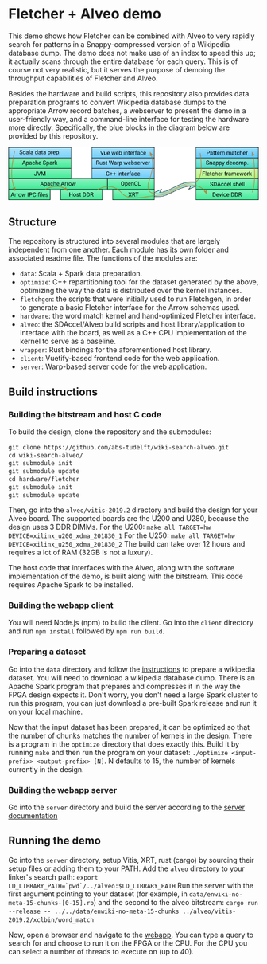 # Fletcher + Alveo demo

This demo shows how Fletcher can be combined with Alveo to very rapidly search
for patterns in a Snappy-compressed version of a Wikipedia database dump. The
demo does not make use of an index to speed this up; it actually scans through
the entire database for each query. This is of course not very realistic, but
it serves the purpose of demoing the throughput capabilities of Fletcher and
Alveo.

Besides the hardware and build scripts, this repository also provides data
preparation programs to convert Wikipedia database dumps to the appropriate
Arrow record batches, a webserver to present the demo in a user-friendly way,
and a command-line interface for testing the hardware more directly.
Specifically, the blue blocks in the diagram below are provided by this
repository.

![Fletcher logo](.assets/stack.png)

## Structure

The repository is structured into several modules that are largely independent
from one another. Each module has its own folder and associated readme file.
The functions of the modules are:

 - `data`: Scala + Spark data preparation.
 - `optimize`: C++ repartitioning tool for the dataset generated by the above,
   optimizing the way the data is distributed over the kernel instances.
 - `fletchgen`: the scripts that were initially used to run Fletchgen, in order
   to generate a basic Fletcher interface for the Arrow schemas used.
 - `hardware`: the word match kernel and hand-optimized Fletcher interface.
 - `alveo`: the SDAccel/Alveo build scripts and host library/application to
   interface with the board, as well as a C++ CPU implementation of the kernel
   to serve as a baseline.
 - `wrapper`: Rust bindings for the aforementioned host library.
 - `client`: Vuetify-based frontend code for the web application.
 - `server`: Warp-based server code for the web application.

## Build instructions

### Building the bitstream and host C code
To build the design, clone the repository and the submodules:
```
git clone https://github.com/abs-tudelft/wiki-search-alveo.git
cd wiki-search-alveo/
git submodule init
git submodule update
cd hardware/fletcher
git submodule init
git submodule update
```
Then, go into the `alveo/vitis-2019.2` directory and build the design for your Alveo board. The supported boards are the U200 and U280, because the design uses 3 DDR DIMMs.
For the U200: `make all TARGET=hw DEVICE=xilinx_u200_xdma_201830_1`
For the U250: `make all TARGET=hw DEVICE=xilinx_u250_xdma_201830_2`
The build can take over 12 hours and requires a lot of RAM (32GB is not a luxury).

The host code that interfaces with the Alveo, along with the software implementation of the demo, is built along with the bitstream.
This code requires Apache Spark to be installed.

### Building the webapp client
You will need Node.js (npm) to build the client. Go into the `client` directory and run `npm install` followed by `npm run build`.

### Preparing a dataset
Go into the `data` directory and follow the [instructions](data/README.md) to prepare a wikipedia dataset.
You will need to download a wikipedia database dump. There is an Apache Spark program that prepares and compresses it in the way the FPGA design expects it.
Don't worry, you don't need a large Spark cluster to run this program, you can just download a pre-built Spark release and run it on your local machine.

Now that the input dataset has been prepared, it can be optimized so that the number of chunks matches the number of kernels in the design. There is a program in the `optimize` directory that does exactly this. Build it by running `make` and then run the program on your dataset:
`./optimize <input-prefix> <output-prefix> [N]`. N defaults to 15, the number of kernels currently in the design.

### Building the webapp server
Go into the `server` directory and build the server according to the [server documentation](server/README.md)

## Running the demo
Go into the `server` directory, setup Vitis, XRT, rust (cargo) by sourcing their setup files or adding them to your PATH. Add the `alveo` directory to your linker's search path: ``export LD_LIBRARY_PATH=`pwd`/../alveo:$LD_LIBRARY_PATH``
Run the server with the first argument pointing to your dataset (for example, in `data/enwiki-no-meta-15-chunks-[0-15].rb`) and the second to the alveo bitstream:
`cargo run --release -- ../../data/enwiki-no-meta-15-chunks ../alveo/vitis-2019.2/xclbin/word_match`

Now, open a browser and navigate to the [webapp](http://localhost:3030).
You can type a query to search for and choose to run it on the FPGA or the CPU. For the CPU you can select a number of threads to execute on (up to 40).
